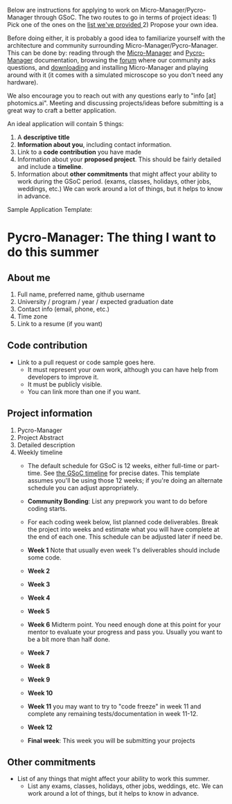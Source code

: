 Below are instructions for applying to work on Micro-Manager/Pycro-Manager through GSoC. The two routes to go in terms of project ideas: 1) Pick one of the ones on the [list we've provided ](https://github.com/henrypinkard/pycro-manager/blob/GSOC/Project_ideas.md) 2) Propose your own idea.

Before doing either, it is probably a good idea to familiarize yourself with the architecture and community surrounding Micro-Manager/Pycro-Manager. This can be done by: reading through the [Micro-Manager](https://micro-manager.org/) and [Pycro-Manager](https://pycro-manager.readthedocs.io/en/latest/) documentation, browsing the [forum](https://forum.image.sc/tag/micro-manager) where our community asks questions, and [downloading](https://micro-manager.org/Download_Micro-Manager_Latest_Release) and installing Micro-Manager and playing around with it (it comes with a simulated microscope so you don't need any hardware).

We also encourage you to reach out with any questions early to "info [at] photomics.ai". Meeting and discussing projects/ideas before submitting is a great way to craft a better application.



An ideal application will contain 5 things:
1. A **descriptive title** 
2. **Information about you**, including contact information.
3. Link to a **code contribution** you have made 
4. Information about your **proposed project**. This should be fairly detailed and include a **timeline**.
5. Information about **other commitments** that might affect your ability to work during the GSoC period. (exams, classes, holidays, other jobs, weddings, etc.) We can work around a lot of things, but it helps to know in advance.


Sample Application Template:
# Pycro-Manager: The thing I want to do this summer

## About me
1. Full name, preferred name, github username
2. University / program / year / expected graduation date
3. Contact info (email, phone, etc.)
4. Time zone
5. Link to a resume (if you want)

## Code contribution
* Link to a pull request or code sample goes here.
  * It must represent your own work, although you can have help from developers to improve it.
  * It must be publicly visible.
  * You can link more than one if you want.

## Project information
1. Pycro-Manager
2. Project Abstract
3. Detailed description
4. Weekly timeline
   * The default schedule for GSoC is 12 weeks, either full-time or part-time. See [the GSoC timeline](https://developers.google.com/open-source/gsoc/timeline) for precise dates. This template assumes you'll be using those 12 weeks; if you're doing an alternate schedule you can adjust appropriately.
   * **Community Bonding**: List any prepwork you want to do before coding starts.
   * For each coding week below, list planned code deliverables. Break the project into weeks and estimate what you will have complete at the end of each one.  This schedule can be adjusted later if need be.

   * **Week 1** Note that usually even week 1's deliverables should include some code.
   * **Week 2**
   * **Week 3**
   * **Week 4**
   * **Week 5**
   * **Week 6** Midterm point. You need enough done at this point for your mentor to evaluate your progress and pass you.  Usually you want to be a bit more than half done.
   * **Week 7**
   * **Week 8**
   * **Week 9**
   * **Week 10**
   * **Week 11** you may want to try to "code freeze" in week 11 and complete any remaining tests/documentation in week 11-12.
   * **Week 12**
   * **Final week**:  This week you will be submitting your projects


## Other commitments
* List of any things that might affect your ability to work this summer.
   * List any exams, classes, holidays, other jobs, weddings, etc. We can work around a lot of things, but it helps to know in advance.
